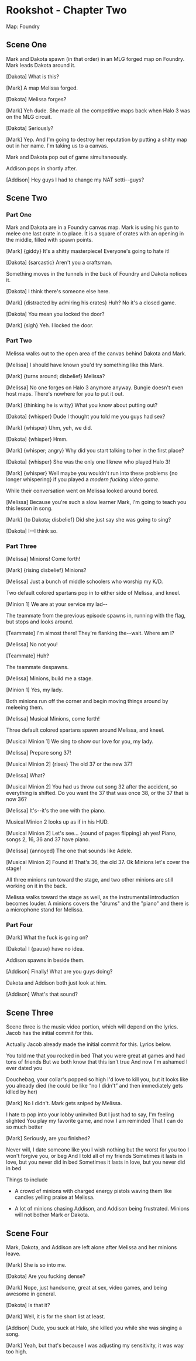 # Rookshot - Chapter Two

Map: Foundry

## Scene One

Mark and Dakota spawn (in that order) in an MLG forged map on Foundry. Mark leads Dakota around it.

[Dakota] What is this?

[Mark] A map Melissa forged.

[Dakota] Melissa forges?

[Mark] Yeh dude. She made all the competitive maps back when Halo 3 was on the MLG circuit.

[Dakota] Seriously?

[Mark] Yep. And I'm going to destroy her reputation by putting a shitty map out in her name. I'm taking us to a canvas.

Mark and Dakota pop out of game simultaneously.

Addison pops in shortly after.

[Addison] Hey guys I had to change my NAT setti--guys?

## Scene Two

### Part One

Mark and Dakota are in a Foundry canvas map. Mark is using his gun to melee one last crate in to place. It is a square of crates with an opening in the middle, filled with spawn points.

[Mark] {giddy} It's a shitty masterpiece! Everyone's going to hate it!

[Dakota] {sarcastic} Aren't you a craftsman.

Something moves in the tunnels in the back of Foundry and Dakota notices it.

[Dakota] I think there's someone else here.

[Mark] {distracted by admiring his crates} Huh? No it's a closed game.

[Dakota] You mean you locked the door?

[Mark] {sigh} Yeh. I locked the door.

### Part Two

Melissa walks out to the open area of the canvas behind Dakota and Mark.

[Melissa] I should have known you'd try something like this Mark.

[Mark] {turns around; disbelief} Melissa?

[Melissa] No one forges on Halo 3 anymore anyway. Bungie doesn't even host maps. There's nowhere for you to put it out.

[Mark] {thinking he is witty} What you know about putting out?

[Dakota] {whisper} Dude I thought you told me you guys had sex?

[Mark] {whisper} Uhm, yeh, we did.

[Dakota] {whisper} Hmm.

[Mark] {whisper; angry} Why did you start talking to her in the first place?

[Dakota] {whisper} She was the only one I knew who played Halo 3!

[Mark] {whisper}  Well maybe you wouldn't run into these problems {no longer whispering} if you played a *modern fucking video game*.

While their conversation went on Melissa looked around bored.

[Melissa] Because you're such a slow learner Mark, I'm going to teach you this lesson in song.

[Mark] {to Dakota; disbelief} Did she just say she was going to sing?

[Dakota] I--I think so.

### Part Three

[Melissa] Minions! Come forth!

[Mark] {rising disbelief} Minions?

[Melissa] Just a bunch of middle schoolers who worship my K/D.

Two default colored spartans pop in to either side of Melissa, and kneel.

[Minion 1] We are at your service my lad--

The teammate from the previous episode spawns in, running with the flag, but stops and looks around.

[Teammate] I'm almost there! They're flanking the--wait. Where am I?

[Melissa] No not you!

[Teammate] Huh?

The teammate despawns.

[Melissa] Minions, build me a stage.

[Minion 1] Yes, my lady.

Both minions run off the corner and begin moving things around by meleeing them.

[Melissa] Musical Minions, come forth!

Three default colored spartans spawn around Melissa, and kneel.

[Musical Minion 1] We sing to show our love for you, my lady.

[Melissa] Prepare song 37!

[Musical Minion 2] {rises} The old 37 or the new 37?

[Melissa] What?

[Musical Minion 2] You had us throw out song 32 after the accident, so everything is shifted. Do you want the 37 that was once 38, or the 37 that is now 36?

[Melissa] It's--it's the one with the piano.

Musical Minion 2 looks up as if in his HUD.

[Musical Minion 2] Let's see... {sound of pages flipping} ah yes! Piano, songs 2, 16, 36 and 37 have piano.

[Melissa] {annoyed} The one that sounds like Adele.

[Musical Minion 2] Found it! That's 36, the old 37. Ok Minions let's  cover the stage!

All three minions run toward the stage, and two other minions are still working on it in the back.

Melissa walks toward the stage as well, as the instrumental introduction becomes louder. A minions covers the "drums" and the "piano" and there is a microphone stand for Melissa.

### Part Four

[Mark] What the fuck is going on?

[Dakota] I {pause} have no idea.

Addison spawns in beside them.

[Addison] Finally! What are you guys doing?

Dakota and Addison both just look at him.

[Addison] What's that sound?

## Scene Three

Scene three is the music video portion, which will depend on the lyrics. Jacob has the initial commit for this.

Actually Jacob already made the initial commit for this. Lyrics below.

You told me that you rocked in bed
That you were great at games and had tons of friends
But we both know that this isn't true
And now I'm ashamed I ever dated you

Douchebag, your collar's popped so high
I'd love to kill you, but it looks like you already died
(he could be like “no I didn't” and then immediately gets killed by her)

[Mark] No I didn't.
Mark gets sniped by Melissa.

I hate to pop into your lobby uninvited
But I just had to say, I'm feeling slighted
You play my favorite game, and now I am reminded
That I can do so much better

[Mark] Seriously, are you finished?

Never will, I date someone like you
I wish nothing but the worst for you too
I won't forgive you, or beg
And I told all of my friends
Sometimes it lasts in love, but you never did in bed
Sometimes it lasts in love, but you never did in bed

Things to include

* A crowd of minions with charged energy pistols waving them like candles yelling praise at Melissa.

* A lot of minions chasing Addison, and Addison being frustrated. Minions will not bother Mark or Dakota.

## Scene Four

Mark, Dakota, and Addison are left alone after Melissa and her minions leave.

[Mark] She is so into me.

[Dakota] Are you fucking dense?

[Mark] Nope, just handsome, great at sex, video games, and being awesome in general.

[Dakota] Is that it?

[Mark] Well, it is for the short list at least.

[Addison] Dude, you suck at Halo, she killed you while she was singing a song.

[Mark] Yeah, but that's because I was adjusting my sensitivity, it was way too high.
